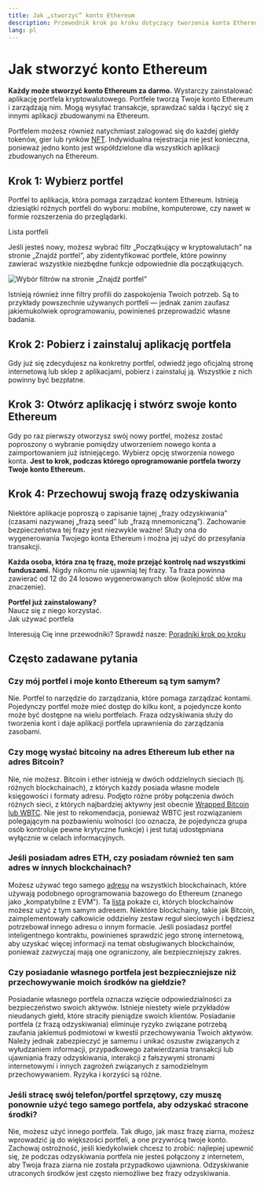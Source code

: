 ```yaml
---
title: Jak „stworzyć” konto Ethereum
description: Przewodnik krok po kroku dotyczący tworzenia konta Ethereum przy użyciu portfela.
lang: pl
---
```


# Jak stworzyć konto Ethereum

**Każdy może stworzyć konto Ethereum za darmo.** Wystarczy zainstalować aplikację portfela kryptowalutowego. Portfele tworzą Twoje konto Ethereum i zarządzają nim. Mogą wysyłać transakcje, sprawdzać salda i łączyć się z innymi aplikacji zbudowanymi na Ethereum.

Portfelem możesz również natychmiast zalogować się do każdej giełdy tokenów, gier lub rynków [NFT](/glossary/#nft). Indywidualna rejestracja nie jest konieczna, ponieważ jedno konto jest współdzielone dla wszystkich aplikacji zbudowanych na Ethereum.

## Krok 1: Wybierz portfel

Portfel to aplikacja, która pomaga zarządzać kontem Ethereum. Istnieją dziesiątki różnych portfeli do wyboru: mobilne, komputerowe, czy nawet w formie rozszerzenia do przeglądarki.


<ButtonLink href="/wallets/find-wallet/">
  Lista portfeli
</ButtonLink>

Jeśli jesteś nowy, możesz wybrać filtr „Początkujący w kryptowalutach” na stronie „Znajdź portfel”, aby zidentyfikować portfele, które powinny zawierać wszystkie niezbędne funkcje odpowiednie dla początkujących.

![Wybór filtrów na stronie „Znajdź portfel”](./wallet-box.png)

Istnieją również inne filtry profili do zaspokojenia Twoich potrzeb. Są to przykłady powszechnie używanych portfeli — jednak zanim zaufasz jakiemukolwiek oprogramowaniu, powinieneś przeprowadzić własne badania.

## Krok 2: Pobierz i zainstaluj aplikację portfela

Gdy już się zdecydujesz na konkretny portfel, odwiedź jego oficjalną stronę internetową lub sklep z aplikacjami, pobierz i zainstaluj ją. Wszystkie z nich powinny być bezpłatne.

## Krok 3: Otwórz aplikację i stwórz swoje konto Ethereum

Gdy po raz pierwszy otworzysz swój nowy portfel, możesz zostać poproszony o wybranie pomiędzy utworzeniem nowego konta a zaimportowaniem już istniejącego. Wybierz opcję stworzenia nowego konta. **Jest to krok, podczas którego oprogramowanie portfela tworzy Twoje konto Ethereum.**

## Krok 4: Przechowuj swoją frazę odzyskiwania

Niektóre aplikacje poproszą o zapisanie tajnej „frazy odzyskiwania” (czasami nazywanej „frazą seed” lub „frazą mnemoniczną”). Zachowanie bezpieczeństwa tej frazy jest niezwykle ważne! Służy ona do wygenerowania Twojego konta Ethereum i można jej użyć do przesyłania transakcji.

**Każda osoba, która zna tę frazę, może przejąć kontrolę nad wszystkimi funduszami.** Nigdy nikomu nie ujawniaj tej frazy. Ta fraza powinna zawierać od 12 do 24 losowo wygenerowanych słów (kolejność słów ma znaczenie).

<div>
<Alert variant="update">
<Emoji text=":eyes:" className="text-4xl"/>
<AlertContent className="flex-row justify-between items-center">
  <div><b>Portfel już zainstalowany?</b><br/>Naucz się z niego korzystać.</div>
  <ButtonLink href="/guides/how-to-use-a-wallet">
    Jak używać portfela
  </ButtonLink>
 </AlertContent>
</Alert>
</div>

Interesują Cię inne przewodniki? Sprawdź nasze: [Poradniki krok po kroku](/guides/)

## Często zadawane pytania

### Czy mój portfel i moje konto Ethereum są tym samym?

Nie. Portfel to narzędzie do zarządzania, które pomaga zarządzać kontami. Pojedynczy portfel może mieć dostęp do kilku kont, a pojedyncze konto może być dostępne na wielu portfelach. Fraza odzyskiwania służy do tworzenia kont i daje aplikacji portfela uprawnienia do zarządzania zasobami.

### Czy mogę wysłać bitcoiny na adres Ethereum lub ether na adres Bitcoin?

Nie, nie możesz. Bitcoin i ether istnieją w dwóch oddzielnych sieciach (tj. różnych blockchainach), z których każdy posiada własne modele księgowości i formaty adresu. Podjęto różne próby połączenia dwóch różnych sieci, z których najbardziej aktywny jest obecnie [Wrapped Bitcoin lub WBTC](https://www.bitcoin.com/get-started/what-is-wbtc/). Nie jest to rekomendacja, ponieważ WBTC jest rozwiązaniem polegającym na pozbawieniu wolności (co oznacza, że pojedyncza grupa osób kontroluje pewne krytyczne funkcje) i jest tutaj udostępniana wyłącznie w celach informacyjnych.

### Jeśli posiadam adres ETH, czy posiadam również ten sam adres w innych blockchainach?

Możesz używać tego samego [adresu](/glossary/#address) na wszystkich blockchainach, które używają podobnego oprogramowania bazowego do Ethereum (znanego jako „kompatybilne z EVM”). Ta [lista](https://chainlist.org/) pokaże ci, których blockchainów możesz użyć z tym samym adresem. Niektóre blockchainy, takie jak Bitcoin, zaimplementowały całkowicie oddzielny zestaw reguł sieciowych i będziesz potrzebował innego adresu o innym formacie. Jeśli posiadasz portfel inteligentnego kontraktu, powinieneś sprawdzić jego stronę internetową, aby uzyskać więcej informacji na temat obsługiwanych blockchainów, ponieważ zazwyczaj mają one ograniczony, ale bezpieczniejszy zakres.

### Czy posiadanie własnego portfela jest bezpieczniejsze niż przechowywanie moich środków na giełdzie?

Posiadanie własnego portfela oznacza wzięcie odpowiedzialności za bezpieczeństwo swoich aktywów. Istnieje niestety wiele przykładów nieudanych giełd, które straciły pieniądze swoich klientów. Posiadanie portfela (z frazą odzyskiwania) eliminuje ryzyko związane potrzebą zaufania jakiemuś podmiotowi w kwestii przechowywania Twoich aktywów. Należy jednak zabezpieczyć je samemu i unikać oszustw związanych z wyłudzaniem informacji, przypadkowego zatwierdzania transakcji lub ujawniania frazy odzyskiwania, interakcji z fałszywymi stronami internetowymi i innych zagrożeń związanych z samodzielnym przechowywaniem. Ryzyka i korzyści są różne.

### Jeśli stracę swój telefon/portfel sprzętowy, czy muszę ponownie użyć tego samego portfela, aby odzyskać stracone środki?

Nie, możesz użyć innego portfela. Tak długo, jak masz frazę ziarna, możesz wprowadzić ją do większości portfeli, a one przywrócą twoje konto. Zachowaj ostrożność, jeśli kiedykolwiek chcesz to zrobić: najlepiej upewnić się, że podczas odzyskiwania portfela nie jesteś połączony z internetem, aby Twoja fraza ziarna nie została przypadkowo ujawniona. Odzyskiwanie utraconych środków jest często niemożliwe bez frazy odzyskiwania.
